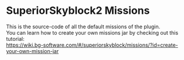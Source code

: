 # SuperiorSkyblock2 Missions
This is the source-code of all the default missions of the plugin.<br>
You can learn how to create your own missions jar by checking out this tutorial:<br>
https://wiki.bg-software.com/#/superiorskyblock/missions/?id=create-your-own-mission-jar

